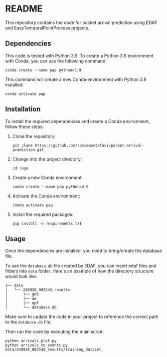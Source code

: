 # README

This repository contains the code for packet arrival prediction using EDAF and EasyTemporalPointProcess projects.

## Dependencies

This code is tested with Python 3.9. 
To create a Python 3.9 environment with Conda, you can use the following command:

```shell
conda create --name pap python=3.9
```
This command will create a new Conda environment with Python 3.9 installed.

```shell
conda activate pap
```

## Installation

To install the required dependencies and create a Conda environment, follow these steps:

1. Clone the repository:

    ```shell
    git clone https://github.com/samiemostafavi/packet-arrival-prediction.git
    ```

2. Change into the project directory:

    ```shell
    cd repo
    ```

3. Create a new Conda environment:

    ```shell
    conda create --name pap python=3.9
    ```

4. Activate the Conda environment:

    ```shell
    conda activate pap
    ```

5. Install the required packages:

    ```shell
    pip install -r requirements.txt
    ```

## Usage

Once the dependencies are installed, you need to bring/create the database file.

To use the `database.db` file created by EDAF, you can insert edaf files and filders into `data` folder.
Here's an example of how the directory structure would look like:
```
├── data
│   └── 240928_082545_results
│       ├── gnb
│       ├── ue
│       ├── upf
│       └── database.db
```

Make sure to update the code in your project to reference the correct path to the `database.db` file.

Then run the code by executing the main script:

```shell
python arrivals_plot.py
python arrivals_to_events.py data/240928_082545_results/training_dataset
```

